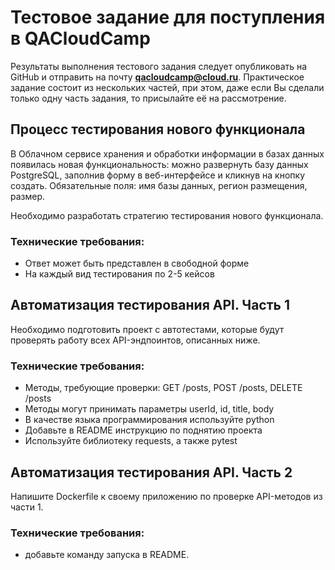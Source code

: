 # Тестовое задание для поступления в QACloudCamp

Результаты выполнения тестового задания следует опубликовать на GitHub и отправить на почту **qacloudcamp@cloud.ru**. 
Практическое задание состоит из нескольких частей, при этом, даже если Вы сделали только одну часть задания, то присылайте её на рассмотрение.

## Процесс тестирования нового функционала

В Облачном сервисе хранения и обработки информации в базах данных появилась новая функциональность: можно развернуть базу данных PostgreSQL, заполнив форму в веб-интерфейсе и кликнув на кнопку создать. Обязательные поля: имя базы данных, регион размещения, размер.

Необходимо разработать стратегию тестирования нового функционала. 


### Технические требования:
- Ответ может быть представлен в свободной форме 
- На каждый вид тестирования по 2-5 кейсов

## Автоматизация тестирования API. Часть 1

Необходимо подготовить проект с автотестами, которые будут проверять работу всех API-эндпоинтов, описанных ниже.


### Технические требования:

- Методы, требующие проверки:
GET /posts, POST /posts, DELETE /posts
- Методы могут принимать параметры userId, id, title, body
- В качестве языка программирования используйте python
- Добавьте в README инструкцию по поднятию проекта
- Используйте библиотеку requests, а также pytest


## Автоматизация тестирования API. Часть 2

Напишите Dockerfile к своему приложению по проверке API-методов из части 1.

### Технические требования:
- добавьте команду запуска в README.
